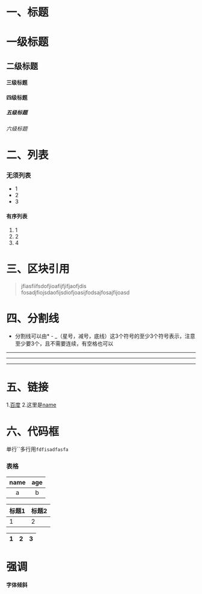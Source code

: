 # 一、标题
# 一级标题
## 二级标题
#### 三级标题
#### 四级标题
##### 五级标题
###### 六级标题
# 二、列表
### 无须列表
* 1
* 2
* 3
#### 有序列表
1. 1
2. 2
3. 4
# 三、区块引用
>jfiasfiifsdofjioafijfjifjaofjdis
>fosadjfiojsdaofijsdiofjoasijfodsajfosajfijoasd
>
# 四、分割线
* 分割线可以由* - _（星号，减号，底线）这3个符号的至少3个符号表示，注意至少要3个，且不需要连续，有空格也可以
***
*** ***
---
# 五、链接
[name]:(https://www.baidu.com) "名称"
1.[百度](https://www.baidu.com)
2.这里是[name]
# 六、代码框
单行``多行用``` fdfisadfasfa ```  
### 表格
| name | age |
|:----:|:-----:|
|a| b|

标题1|标题2
----|----
1|2

1 | 2 | 3
---|---|---
# 强调
__字体倾斜__

